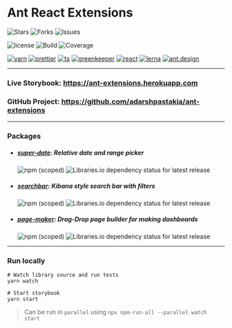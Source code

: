 # Ant React Extensions


![Stars](https://img.shields.io/github/stars/adarshpastakia/ant-extensions.svg?logoColor=blue&style=social&logo=github "GitHub Stars")
![Forks](https://img.shields.io/github/forks/adarshpastakia/ant-extensions.svg?logoColor=blue&style=social&logo=github "GitHub Forks")
![Issues](https://img.shields.io/github/issues/adarshpastakia/ant-extensions.svg?logoColor=blue&style=social&logo=github "GitHub Issues")

![license](https://img.shields.io/badge/license-MIT-blue.svg?style=for-the-badge&labelColor=363636&logo=none)
![Build](https://img.shields.io/travis/adarshpastakia/ant-extensions/master.svg?style=for-the-badge&logo=travis&labelColor=363636&label=Travis%20CI)
![Coverage](https://img.shields.io/codecov/c/github/adarshpastakia/ant-extensions/master.svg?style=for-the-badge&logo=codecov&labelColor=363636&label=Code%20Cov)


[![yarn](https://img.shields.io/badge/Yarn-333.svg?style=for-the-badge&logo=yarn)](https://yarnpkg.com/)
[![prettier](https://img.shields.io/badge/Prettier-333.svg?style=for-the-badge&logo=prettier)](https://prettier.io/)
[![ts](https://img.shields.io/badge/Typescript-333.svg?style=for-the-badge&logo=typescript)](https://www.typescriptlang.org/)
[![greenkeeper](https://img.shields.io/badge/GreenKeeper-333.svg?style=for-the-badge&logo=greenkeeper)](https://greenkeeper.io/)
[![react](https://img.shields.io/badge/React-333.svg?style=for-the-badge&logo=react)](http://reactjs.org/)
[![lerna](https://img.shields.io/badge/lerna-333.svg?style=for-the-badge&logo=lerna)](https://lerna.js.org/)
[![ant.design](https://img.shields.io/badge/ant.design-333.svg?style=for-the-badge&logo=blueprint)](https://ant.design/)

---


### Live Storybook: https://ant-extensions.herokuapp.com

### GitHub Project: https://github.com/adarshpastakia/ant-extensions

---

### Packages

- ##### [super-date](./modules/super-date/README.md): Relative date and range picker
    ![npm (scoped)](https://img.shields.io/npm/v/@ant-extensions/super-date?logo=npm&style=flat-square&labelColor=363636&)
    ![Libraries.io dependency status for latest release](https://img.shields.io/librariesio/release/npm/@ant-extensions/super-date?style=flat-square&labelColor=363636&)


- ##### [searchbar](./modules/searchbar/README.md): Kibana style search bar with filters
    ![npm (scoped)](https://img.shields.io/npm/v/@ant-extensions/searchbar?logo=npm&style=flat-square&labelColor=363636&)
    ![Libraries.io dependency status for latest release](https://img.shields.io/librariesio/release/npm/@ant-extensions/searchbar?style=flat-square&labelColor=363636&)


- ##### [page-maker](./modules/page-maker/README.md): Drag-Drop page builder for making dashboards
    ![npm (scoped)](https://img.shields.io/npm/v/@ant-extensions/page-maker?logo=npm&style=flat-square&labelColor=363636&)
    ![Libraries.io dependency status for latest release](https://img.shields.io/librariesio/release/npm/@ant-extensions/page-maker?style=flat-square&labelColor=363636&)



---

### Run locally

```shell script
# Watch library source and run tests
yarn watch

# Start storybook
yarn start
```

> Can be run in `parallel` using `npx npm-run-all --parallel watch start`